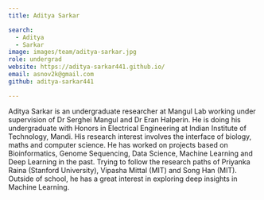 ```yaml
---
title: Aditya Sarkar

search:
  - Aditya
  - Sarkar
image: images/team/aditya-sarkar.jpg
role: undergrad
website: https://aditya-sarkar441.github.io/
email: asnov2k@gmail.com
github: aditya-sarkar441

---
```


Aditya Sarkar is an undergraduate researcher at Mangul Lab working under supervision of Dr Serghei Mangul and Dr Eran Halperin. He is doing his undergraduate with Honors in Electrical Engineering at Indian Institute of Technology, Mandi. His research interest involves the interface of biology, maths and computer science. He has worked on projects based on Bioinformatics, Genome Sequencing, Data Science, Machine Learning and Deep Learning in the past. Trying to follow the research paths of Priyanka Raina (Stanford University), Vipasha Mittal (MIT) and Song Han (MIT). Outside of school, he has a great interest in exploring deep insights in Machine Learning.

